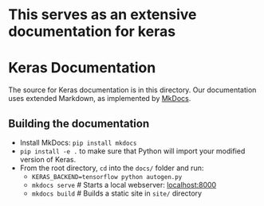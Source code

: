 # This serves as an extensive documentation for keras

# Keras Documentation

The source for Keras documentation is in this directory. 
Our documentation uses extended Markdown, as implemented by [MkDocs](http://mkdocs.org).

## Building the documentation

- Install MkDocs: `pip install mkdocs`
- `pip install -e .` to make sure that Python will import your modified version of Keras.
- From the root directory, `cd` into the `docs/` folder and run:
    - `KERAS_BACKEND=tensorflow python autogen.py`
    - `mkdocs serve`    # Starts a local webserver:  [localhost:8000](http://localhost:8000)
    - `mkdocs build`    # Builds a static site in `site/` directory
